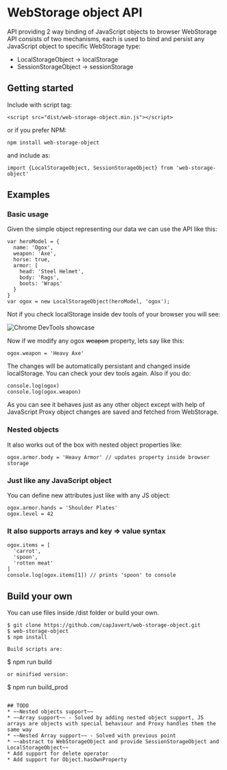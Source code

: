 # WebStorage object API
API providing 2 way binding of JavaScript objects to browser WebStorage
API consists of two mechanisms, each is used to bind and persist any JavaScript object to specific WebStorage type:
- LocalStorageObject -> localStorage
- SessionStorageObject -> sessionStorage

## Getting started
Include with script tag:
```
<script src="dist/web-storage-object.min.js"></script>
```
or if you prefer NPM:
```
npm install web-storage-object
```
and include as:
```
import {LocalStorageObject, SessionStorageObject} from 'web-storage-object'
```

## Examples
### Basic usage
Given the simple object representing our data we can use the API like this:
```
var heroModel = {
  name: 'Ogox',
  weapon: 'Axe',
  horse: true,
  armor: [
    head: 'Steel Helmet',
    body: 'Rags',
    boots: 'Wraps'
  }
}
var ogox = new LocalStorageObject(heroModel, 'ogox');
```
Not if you check localStorage inside dev tools of your browser you will see:

![Chrome DevTools showcase](https://i.imgur.com/8A3r8Nl.png "Chrome DevTools")

Now if we modify any ogox ~~weapon~~ property, lets say like this:
```
ogox.weapon = 'Heavy Axe'
```
The changes will be automatically persistant and changed inside localStorage. You can check your dev tools again. Also if you do:
```
console.log(ogox)
console.log(ogox.weapon)
```
As you can see it behaves just as any other object except with help of JavaScript Proxy object changes are saved and fetched from WebStorage.

### Nested objects
It also works out of the box with nested object properties like:
```
ogox.armor.body = 'Heavy Armor' // updates property inside browser storage
```

### Just like any JavaScript object
You can define new attributes just like with any JS object:
```
ogox.armor.hands = 'Shoulder Plates'
ogox.level = 42
```

### It also supports arrays and key => value syntax
```
ogox.items = [
  'carrot',
  'spoon',
  'rotten meat'
]
console.log(ogox.items[1]) // prints 'spoon' to console
```

## Build your own
You can use files inside /dist folder or build your own.
```
$ git clone https://github.com/capJavert/web-storage-object.git
$ web-storage-object
$ npm install
```
```
Build scripts are:
```
$ npm run build
```
or minified version:
```
$ npm run build_prod
```

## TODO
* ~~Nested objects support~~
* ~~Array support~~ - Solved by adding nested object support, JS arrays are objects with special behaviour and Proxy handles them the same way
* ~~Nested Array support~~ - Solved with previous point
* ~~abstract to WebStorageObject and provide SessionStorageObject and LocalStorageObject~~
* Add support for delete operator
* Add support for Object.hasOwnProperty
